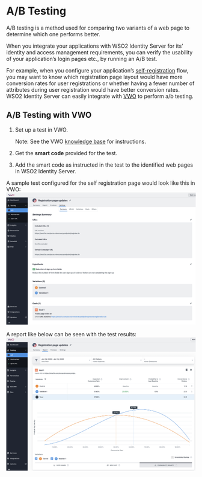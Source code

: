 # A/B Testing

A/B testing is a method used for comparing two variants of a web page to 
determine which one performs better.

When you integrate your applications with WSO2 Identity Server for 
its’ identity and access management requirements, you can verify 
the usability of your application’s login pages etc., by running an A/B test.

For example, when you configure your application’s [self-registration](https://is.docs.wso2.com/en/latest/learn/self-registration/) 
flow, you may want to know which registration page layout would have
more conversion rates for user registrations or whether having a fewer
number of attributes during user registration would have better 
conversion rates. WSO2 Identity Server can easily integrate with 
[VWO](https://vwo.com/) to perform a/b testing.

## A/B Testing with VWO

1. Set up a test in VWO. 

    Note: See the VWO [knowledge base](https://help.vwo.com/hc/en-us/articles/360021171954-How-to-Create-an-A-B-Test-in-VWO-) for instructions.

2. Get the **smart code** provided for the test.
3. Add the smart code as instructed in the test to the identified web pages in WSO2 Identity Server.

A sample test configured for the self registration page would look like this in VWO:
![vwo-settings](../assets/img/learn/vwo-settings.png)

A report like below can be seen with the test results:
![vwo-report](../assets/img/learn/vwo-report.png)

